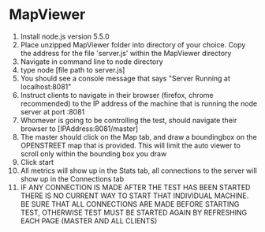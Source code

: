 # MapViewer
1. Install node.js version 5.5.0
2. Place unzipped MapViewer folder into directory of your choice. Copy the address for the file 'server.js' within the MapViewer directory
3. Navigate in command line to node directory
4. type node [file path to server.js]
5. You should see a console message that says "Server Running at localhost:8081"
6. Instruct clients to navigate in their browser (firefox, chrome recommended) to the IP address of the machine that is running the node server at port :8081
7. Whomever is going to be controlling the test, should navigate their browser to [IPAddress:8081/master]
8. The master should click on the Map tab, and draw a boundingbox on the OPENSTREET map that is provided. This will limit the auto viewer to scroll only
	within the bounding box you draw
9. Click start
10. All metrics will show up in the Stats tab, all connections to the server will show up in the Connections tab
11. IF ANY CONNECTION IS MADE AFTER THE TEST HAS BEEN STARTED THERE IS NO CURRENT WAY TO START THAT INDIVIDUAL MACHINE. BE SURE THAT ALL CONNECTIONS ARE 
	MADE BEFORE STARTING TEST, OTHERWISE TEST MUST BE STARTED AGAIN BY REFRESHING EACH PAGE (MASTER AND ALL CLIENTS)
